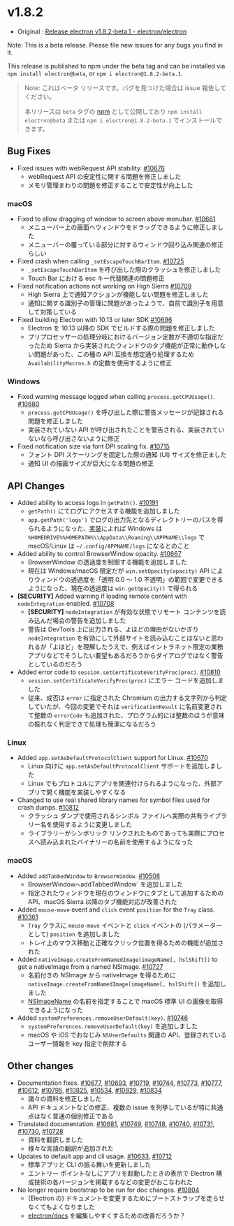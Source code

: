 # v1.8.2

* Original : [Release electron v1.8.2-beta.1 - electron/electron](https://github.com/electron/electron/releases/tag/v1.8.2-beta.1)

Note: This is a beta release. Please file new issues for any bugs you find in it.

This release is published to npm under the beta tag and can be installed via `npm install electron@beta`, or `npm i electron@1.8.2-beta.1`.

> Note: これはベータ リリースです。バグを見つけた場合は issue 報告してください。
>
> 本リリースは `beta` タグの [npm](https://www.npmjs.com/package/electron) として公開しており `npm install electron@beta` または `npm i electron@1.8.2-beta.1` でインストールできます。

## Bug Fixes

* Fixed issues with webRequest API stability. [#10676](https://github.com/electron/electron/pull/10676)
  * webRequest API の安定性に関する問題を修正しました
  * メモリ管理まわりの問題を修正することで安定性が向上した

### macOS

* Fixed to allow dragging of window to screen above menubar. [#10661](https://github.com/electron/electron/pull/10661)
  * メニューバー上の画面へウィンドウをドラッグできるように修正しました
  * メニューバーの覆っている部分に対するウィンドウ回り込み関連の修正らしい
* Fixed crash when calling `_setEscapeTouchBarItem`. [#10725](https://github.com/electron/electron/pull/10725)
  * `_setEscapeTouchBarItem` を呼び出した際のクラッシュを修正しました
  * Touch Bar における <key>esc</key> キー代替関連の問題修正
* Fixed notification actions not working on High Sierra [#10709](https://github.com/electron/electron/pull/10709)
  * High Sierra 上で通知アクションが機能しない問題を修正しました
  * 通知に関する識別子の管理に問題があったようで、自前で識別子を用意して対策している
* Fixed building Electron with 10.13 or later SDK [#10696](https://github.com/electron/electron/pull/10696)
  * Electron を 10.13 以降の SDK でビルドする際の問題を修正しました
  * プリプロセッサーの処理分岐におけるバージョン定数が不適切な指定だったため Sierra から実装されたウィンドウのタブ機能が正常に動作しない問題があった、この種の API 互換を想定通り処理するため `AvailabilityMacros.h` の定数を使用するように修正

### Windows

* Fixed warning message logged when calling `process.getCPUUsage()`. [#10680](https://github.com/electron/electron/pull/10680)
  * `process.getCPUUsage()` を呼び出した際に警告メッセージが記録される問題を修正しました
  * 実装されていない API が呼び出されたことを警告される、実装されていないなら呼び出さないように修正
* Fixed notification size via font DPI scaling fix. [#10715](https://github.com/electron/electron/pull/10715)
  * フォント DPI スケーリングを固定した際の通知 (UI) サイズを修正ました
  * 通知 UI の描画サイズが巨大になる問題の修正

## API Changes

* Added ability to access logs in `getPath()`. [#10191](https://github.com/electron/electron/pull/10191)
  * `getPath()` にてログにアクセスする機能を追加しました
  * `app.getPath('logs')` でログの出力先となるディレクトリーのパスを得られるようになった、[実装](https://github.com/electron/electron/pull/10191/files)によれば Windows は `%HOMEDRIVE%%HOMEPATH%\\AppData\\Roaming\\APPNAME\\logs` で macOS/Linux は `~/.config/APPNAME/logs` になるとのこと
* Added ability to control BrowserWindow opacity. [#10667](https://github.com/electron/electron/pull/10667)
  * BrowserWindow の透過度を制御する機能を追加しました
  * 現在は Windows/macOS 限定だが `win.setOpacity(opacity)` API によりウィンドウの透過度を「透明 0.0 〜 1.0 不透明」の範囲で変更できるようになった、現在の透過度は `win.getOpacity()` で得られる
* **[SECURITY]** Added warning if loading remote content with `nodeIntegration` enabled. [#10708](https://github.com/electron/electron/pull/10708)
  * **[SECURITY]** `nodeIntegration` が有効な状態でリモート コンテンツを読み込んだ場合の警告を追加しました
  * 警告は DevTools 上に出力される、よほどの理由がないかぎり `nodeIntegration` を有効にして外部サイトを読み込むことはないと思われるが「よほど」を理解したうえで、例えばイントラネット限定の業務アプリなどでそうしたい要望もあるだろうからダイアログではなく警告としているのだろう
* Added error code to `session.setCertificateVerifyProc(proc)`. [#10810](https://github.com/electron/electron/pull/10810)
  * `session.setCertificateVerifyProc(proc)` にエラー コードを追加しました
  * 従来、成否は `error` に指定された Chromium の出力する文字列から判定していたが、今回の変更でそれは `verificationResult` に名前変更されて整数の `errorCode` も追加された、プログラム的には整数のほうが意味の振れなく判定できて処理も簡潔になるだろう

### Linux

* Added `app.setAsDefaultProtocolClient` support for Linux. [#10670](https://github.com/electron/electron/pull/10670)
  * Linux 向けに `app.setAsDefaultProtocolClient` サポートを追加しました
  * Linux でもプロトコルにアプリを関連付けられるようになった、外部アプリで開く機能を実装しやすくなる
* Changed to use real shared library names for symbol files used for crash dumps. [#10812](https://github.com/electron/electron/pull/10812)
  * クラッシュ ダンプで使用されるシンボル ファイルへ実際の共有ライブラリー名を使用するように変更しました
  * ライブラリーがシンボリック リンクされたものであっても実際にプロセスへ読み込まれたバイナリーの名前を使用するようになった

### macOS

* Added `addTabbedWindow` to `BrowserWindow`. [#10508](https://github.com/electron/electron/pull/10508)
  * BrowserWindow` へ `addTabbedWindow` を追加しました
  * 指定されたウィンドウを現在のウィンドウにタブとして追加するための API、macOS Sierra 以降のタブ機能対応が改善された
* Added `mouse-move` event and `click` event `position` for the `Tray` class. [#10361](https://github.com/electron/electron/pull/10361)
  * `Tray` クラスに `mouse-move` イベントと `click` イベントの (パラメーターとして) `position` を追加しました
  * トレイ上のマウス移動と正確なクリック位置を得るための機能が追加された
* Added `nativeImage.createFromNamedImage(imageName[, hslShift])` to get a nativeImage from a named NSImage. [#10727](https://github.com/electron/electron/pull/10727)
  * 名前付きの NSImage から nativeImage を得るために `nativeImage.createFromNamedImage(imageName[, hslShift])` を追加しました
  * [NSImageName](https://developer.apple.com/documentation/appkit/nsimagename?language=objc) の名前を指定することで macOS 標準 UI の画像を取得できるようになった
* Added `systemPreferences.removeUserDefault(key)`. [#10746](https://github.com/electron/electron/pull/10746)
  * `systemPreferences.removeUserDefault(key)` を追加しました
  * macOS や iOS でおなじみ `NSUserDefaults` 関連の API、登録されているユーザー情報を key 指定で削除する

## Other changes

* Documentation fixes. [#10677](https://github.com/electron/electron/pull/10677), [#10693](https://github.com/electron/electron/pull/10693), [#10719](https://github.com/electron/electron/pull/10719), [#10744](https://github.com/electron/electron/pull/10744), [#10773](https://github.com/electron/electron/pull/10773), [#10777](https://github.com/electron/electron/pull/10777), [#10612](https://github.com/electron/electron/pull/10612), [#10795](https://github.com/electron/electron/pull/10795), [#10825](https://github.com/electron/electron/pull/10825), [#10534](https://github.com/electron/electron/pull/10534), [#10829](https://github.com/electron/electron/pull/10829), [#10834](https://github.com/electron/electron/pull/10834)
  * 諸々の資料を修正しました
  * API ドキュメントなどの修正、複数の issue を列挙しているが特に共通点はなく普通の個別修正である
* Translated documentation. [#10681](https://github.com/electron/electron/pull/10681), [#10749](https://github.com/electron/electron/pull/10749), [#10748](https://github.com/electron/electron/pull/10748), [#10740](https://github.com/electron/electron/pull/10740), [#10731](https://github.com/electron/electron/pull/10731), [#10730](https://github.com/electron/electron/pull/10730), [#10728](https://github.com/electron/electron/pull/10728)
  * 資料を翻訳しました
  * 様々な言語の翻訳が追加された
* Updates to default app and cli usage. [#10633](https://github.com/electron/electron/pull/10633), [#10712](https://github.com/electron/electron/pull/10712)
  * 標準アプリと CLI の振る舞いを更新しました
  * エントリー ポイントなしにアプリを起動したときの表示で Electron 構成技術の各バージョンを掲載するなどの変更がおこなわれた
* No longer require bootstrap to be run for doc changes. [#10804](https://github.com/electron/electron/pull/10804)
  * (Electron の) ドキュメントを変更するためにブートストラップを走らせなくてもよくなりました
  * [electron/docs](https://github.com/electron/electron/tree/master/docs) を編集しやすくするための改善だろうか？
